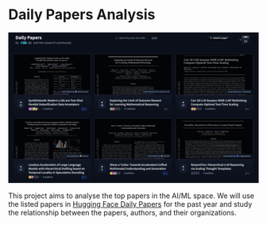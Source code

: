 # Daily Papers Analysis

![daily papers page](Assets\daily_papers_page.jpg)

This project aims to analyse the top papers in the AI/ML space. We will use the listed papers in [Hugging Face Daily Papers](https://huggingface.co/papers) for the past year and study the relationship between the papers, authors, and their organizations.